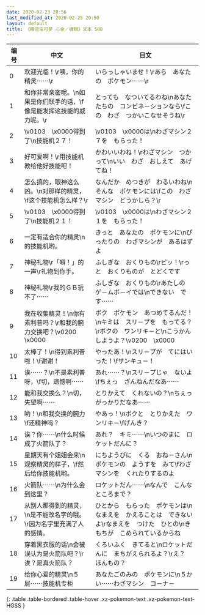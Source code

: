 ```yaml
---
date: 2020-02-23 20:56
last_modified_at: 2020-02-25 20:50
layout: default
title: 《精灵宝可梦 心金／魂银》文本 588
---
```

| 编号 | 中文 | 日文 |
| ---- | ---- | ---- |
| 0 | 欢迎光临！\r咦，你的精灵⋯⋯\r | いらっしゃいませ！\rあら　あなたの　ポケモン⋯⋯\r |
| 1 | 和你非常亲密呢。\n如果是你们联手的话，\f像是能发挥这技能的威力呢。\r | とっても　なついてるわね\nあなたたちの　コンビネ－ションなら\fこの　わざ　つかいこなせそうね\r |
| 2 | \v0103　\x0000得到了\n技能机２７！ | \v0103　\x0000は\nわざマシン２７を　もらった！ |
| 3 | 好可爱啊！\r用技能机教给他好技能吧！ | かわいいわね！\rわざマシン　つかって\nいい　わざ　おしえて　あげてね！ |
| 4 | 怎么搞的，眼神这么凶。\n对那样的精灵，\f这个技能机怎么样？\r | なんだか　めつきが　わるいわね\nそんな　ポケモンには\fこの　わざマシン　どうかしら？\r |
| 5 | \v0103　\x0000得到了\n技能机２１！ | \v0103　\x0000は\nわざマシン２１を　もらった！ |
| 6 | 一定有适合你的精灵\n的技能机哟。 | きっと　あなたの　ポケモンに\nぴったりの　わざマシンが　あるはずよ |
| 7 | 神秘礼物\r「噼！」的一声\r礼物到你手。 | ふしぎな　おくりもの\rピッ！\rっと　おくりものが　とどくです |
| 8 | 神秘礼物\r我的ＧＢ玩不了⋯⋯ | ふしぎな　おくりもの\rあたしの　ゲ－ムボ－イでは\nできない　です⋯⋯ |
| 9 | 我在收集精灵！\n你有素利普吗？\r和我的腕力交换吧？\v0200　\x0000 | ボク　ポケモン　あつめてるんだ！\nキミは　スリ－プを　もってる？\rボクの　ワンリキ－と\nこうかん　しようよ？\v0200　\x0000 |
| 10 | 太棒了！\n得到素利普啦！\f谢谢！ | やったあ！\nスリ－プが　てにはいった！\fサンキュ－！ |
| 11 | 诶⋯⋯？\n不是素利普呀，\f切，遗憾啊⋯⋯ | あれ⋯⋯？\nスリ－プじゃ　ないよ\fちぇっ　ざんねんだなあ⋯⋯ |
| 12 | 能和我交换么？\n切，失望啊⋯⋯ | とりかえて　くれないの？\nちぇっ　がっかりだなあ⋯⋯ |
| 13 | 哟！\n和我交换的腕力\f还精神吗？ | やあっ！\nボクと　とりかえた　ワンリキ－\fげんき？ |
| 14 | 诶？你⋯⋯\n什么时候成了火箭队了？ | あれ？　キミ⋯⋯\nいつのまに　ロケットだんに？ |
| 15 | 星期天有个姐姐会来\n观察精灵的样子，\f然后给你技能机哟。 | にちようびに　くる　おね－さん\nポケモンの　ようすを　みて\fわざマシンを　くれたりするのよ |
| 16 | 火箭队⋯⋯\n为什么会到这里？ | ロケットだん⋯⋯\nなんで　こんなところまで？ |
| 17 | 从别人那得到的精灵，\n是不能改名字的哦。\r因为名字里充满了人的感情。 | ひとから　もらった　ポケモンは\nなまえを　かえることは　できないよ\rなまえを　つけた　ひとの\nきもちが　こめられているからね |
| 18 | 穿着黑衣服的话\n会被误认为是火箭队吧？\r诶？是真火箭队？ | くろいふく　きてると\nロケットだんに　まちがえられるよ？\rえ？　ほんもの？ |
| 19 | 给你心爱的精灵\n５层⋯⋯技能机专柜 | あなたごのみの　ポケモンに\n５かい⋯⋯わざマシン　コ－ナ－ |
{: .table .table-bordered .table-hover .xz-pokemon-text .xz-pokemon-text-HGSS }